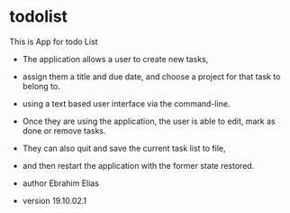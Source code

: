 # todolist
This is App for todo List
* The application allows a user to create new tasks,
* assign them a title and due date, and choose a project for that task to belong to.
* using a text based user interface via the command-line.
* Once they are using the application, the user is able to edit, mark as done or remove tasks.
* They can also quit and save the current task list to file,
* and then restart the application with the former state restored.

* author Ebrahim Elias
* version 19.10.02.1
